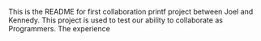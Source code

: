 This is the README for first collaboration printf project between Joel and Kennedy. This project is used to test our ability to collaborate as Programmers. The experience 
